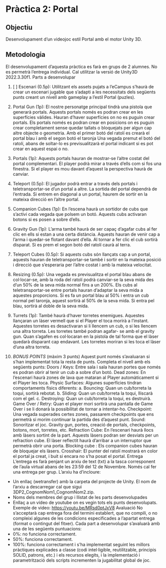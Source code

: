 # Pràctica 2: Portal

## Objectiu

Desenvolupament d’un videojoc estil Portal amb el motor Unity 3D.

## Metodologia

El desenvolupament d’aquesta pràctica es farà en grups de 2 alumnes. No es permetrà l’entrega individual. Cal utilitzar la versió de Unity3D 2022.3.30f1.
Parts a desenvolupar

1. [ ] Escenari (0.5p): Utilitzant els assets pujats a l’eCampus s’haurà de crear un escenari jugable que s’adapti a les necessitats dels següents punts creant un nivell amb gameplay a l’estil Portal (puzles).

2. Portal Gun (1p): El nostre personatge principal tindrà una pistola que generarà
   portals. Aquests portals només es podran crear en les superfícies vàlides. Hauran
   d’haver superfícies on no es puguin crear portals. Els portals només es podran crear
   en posicions on es puguin crear completament sense quedar tallats o bloquejats per
   algun cap altre objecte o geometria. Amb el primer botó del ratolí es crearà el portal
   blau i amb el segon botó el taronja Una vegada premut el botó del ratolí, abans de
   soltar-lo es previsualitzarà el portal indicant si es pot crear en aquest espai o no.
3. Portals (1p): Aquests portals hauran de mostrar-se l’altre costat del portal
   complementari. El player podrà mirar a través d’ells com si fos una finestra. Si el player
   es mou davant d’aquest la perspectiva haurà de canviar.
4. Teleport (0.5p): El jugador podrà entrar a través dels portals i teletransportar-se d’un
   portal a altre. La sortida del portal dependrà de l’entrada. Si entrem en diagonal a un
   portal, haurem de sortir en la mateixa direcció en l’altre portal.
5. Companion Cubes (1p): En l’escena haurà un sortidor de cubs que s’activi cada
   vegada que polsem un botó. Aquests cubs activaran botons si es posen a sobre d’ells.
6. Gravity Gun (1p): L’arma també haurà de ser capaç d’agafar cubs al fer clic en ells
   si estan a una certa distància. Aquests hauran de venir cap a l’arma i quedar-se flotant
   davant d’ella. Al tornar a fer clic el cub sortirà disparat. Si es prem el segon botó del
   ratolí caurà al terra.
7. Teleport Cubes (0.5p): Si aquests cubs són llançats cap a un portal, aquests hauran
   de teletransportar-se també i sortir en la mateixa posició i direcció que s’esperaria per
   l’altre costat i amb la mateixa velocitat.
8. Resizing (0.5p): Una vegada es previsualitza el portal blau abans de col·locar-se,
   amb la roda del ratolí podrà canviar-se la seva mida des d’un 50% de la seva mida
   normal fins a un 200%. Els cubs al teletransportar-se entre portals hauran d’adaptar
   la seva mida a aquestes proporcions. Si es fa un portal blau al 50% i entra un cub
   normal pel taronja, aquest sortirà al 50% de la seva mida. Si entra pel blau, sortirà al
   doble de la seva mida.
9. Turrets (1p): També haurà d’haver torretes enemigues. Aquestes llançaran un làser
   vermell que si el Player el toca morirà a l’instant. Aquestes torretes es desactivaran si
   li llencem un cub, o si les llencem una altra torreta. Les torretes també podran agafar-
   se amb el gravity gun. Quan s’agafen es col·locaran en la pistola de tal forma que el
   làser quedarà disparant cap endavant. Les torretes moriran si les toca el làser d’una
   altra torreta.
10. _BONUS POINTS_ (màxim 3 punts)
    Aquest punt només s’avaluaran si s’han implementat tota la resta de punts.
    Completa el nivell amb els següents punts:
    Doors / Keys: Entre sala i sala hauran portes que només es podran obrir al tenir un
    cub a sobre d’un botó.
    Dead zones: En l’escenari haurà zones de lava que mataran al Player automàticament
    si el Player les toca.
    Physic Surfaces: Algunes superfícies tindran comportaments físics diferents:
    a. Bouncing: Quan un cub/torreta la toqui, sortirà rebotat.
    b. Sliding: Quan un cub/torreta la toqui, lliscarà com el gel.
    c. Destroying: Quan un cub/torreta la toqui, es destruirà.
    Game Over / Retry: Quan el player mori sortirà una pantalla de Game Over i se li
    donarà la possibilitat de tornar a intentar-ho.
    Checkpoint: Una vegada superades certes zones, passarem checkpoints que ens
    permetrà si morim continuar la partida des d’aquest punt.
    Sound: Sonoritzar el joc. Gravity gun, portes, creació de portals, checkpoints, botons,
    mort, torretes, etc.
    Refraction Cube: En l’escenari haurà llocs amb làsers sortint de la part. Aquests
    làsers podran ser desviats per un refraction cube. El làser reflectit haurà d’arribar a un
    interruptor que permetrà obrir una porta.
    Blocking cube : Els companion cubes hauran de bloquejar els làsers.
    Crosshair: El punter del ratolí mostrarà en color el portal ja creat, i buit si encara no
    s’ha posat el portal.
    Entrega
    L’entrega es farà penjant un arxiu de text (txt) a la tasca corresponent de l’aula virtual abans
    de les 23:59 del 12 de Novembre.
    Només cal fer una entrega per grup.
    L’arxiu ha d’incloure:

- Un enllaç (wetransfer) amb la carpeta del projecte de Unity. El nom de l’arxiu a
  descarregar cal que sigui 3DP2_CognomNom1_CognomNom2.zip.
- Noms dels membres del grup i llistat de les parts desenvolupades
- Enllaç a un vídeo de youtube on es vegin tots els punts desenvolupats. Exemple de
  video: https://youtu.be/MRsd0ptJxV8
  Avaluació
  No s’acceptarà cap entrega fora del termini establert, que no compili, o no compleixi algunes
  de les condicions especificades a l’apartat entrega (format o contingut del fitxer).
  Cada part a desenvolupar s’avaluarà amb una de les següents puntuacions:
- 0%: no funciona correctament.
- 50%: funciona correctament.
- 100%: funciona correctament i s’ha implementat seguint les millors pràctiques
  explicades a classe (codi intel·ligible, reutilitzable, principis SOLID, patrons, etc.) i els recursos
  elegits, i la implementació i parametrització dels scripts incrementen la jugabilitat global de
  joc.
